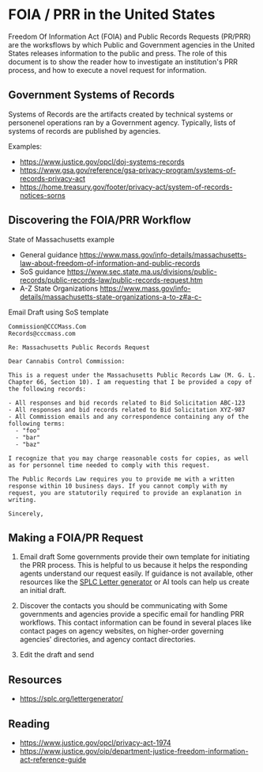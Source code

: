 # FOIA / PRR in the United States

Freedom Of Information Act (FOIA) and Public Records Requests (PR/PRR) are the worksflows by which Public and Government agencies in the United States releases information to the public and press. The role of this document is to show the reader how to investigate an institution's PRR process, and how to execute a novel request for information. 

## Government Systems of Records

Systems of Records are the artifacts created by technical systems or personenel operations ran by a Government agency.
Typically, lists of systems of records are published by agencies.

Examples:

- https://www.justice.gov/opcl/doj-systems-records
- https://www.gsa.gov/reference/gsa-privacy-program/systems-of-records-privacy-act
- https://home.treasury.gov/footer/privacy-act/system-of-records-notices-sorns

## Discovering the FOIA/PRR Workflow

State of Massachusetts example

- General guidance https://www.mass.gov/info-details/massachusetts-law-about-freedom-of-information-and-public-records
- SoS guidance https://www.sec.state.ma.us/divisions/public-records/public-records-law/public-records-request.htm
- A-Z State Organizations https://www.mass.gov/info-details/massachusetts-state-organizations-a-to-z#a-c-

Email Draft using SoS template

```
Commission@CCCMass.Com
Records@cccmass.com

Re: Massachusetts Public Records Request

Dear Cannabis Control Commission:

This is a request under the Massachusetts Public Records Law (M. G. L. Chapter 66, Section 10). I am requesting that I be provided a copy of the following records:

- All responses and bid records related to Bid Solicitation ABC-123
- All responses and bid records related to Bid Solicitation XYZ-987
- All Commission emails and any correspondence containing any of the following terms:
  - "foo"
  - "bar"
  - "baz"

I recognize that you may charge reasonable costs for copies, as well as for personnel time needed to comply with this request.

The Public Records Law requires you to provide me with a written response within 10 business days. If you cannot comply with my request, you are statutorily required to provide an explanation in writing.

Sincerely,
```

## Making a FOIA/PR Request

1. Email draft
Some governments provide their own template for initiating the PRR process. This is helpful to us because it helps the responding agents understand our request easily. If guidance is not available, other resources like the [SPLC Letter generator](https://splc.org/lettergenerator/) or AI tools can help us create an initial draft.

2. Discover the contacts you should be communicating with
Some governments and agencies provide a specific email for handling PRR workflows. This contact information can be found in several places like contact pages on agency websites, on higher-order governing agencies' directories, and agency contact directories.

3. Edit the draft and send

## Resources

- https://splc.org/lettergenerator/

## Reading

- https://www.justice.gov/opcl/privacy-act-1974
- https://www.justice.gov/oip/department-justice-freedom-information-act-reference-guide
